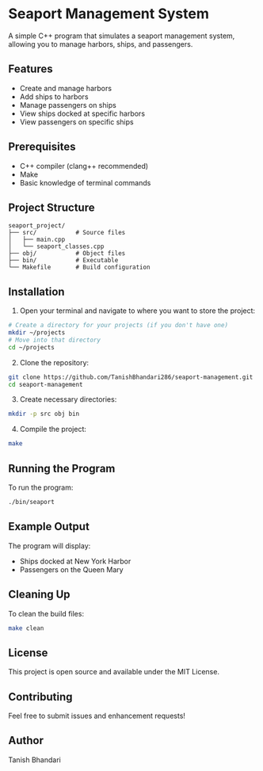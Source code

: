 # Seaport Management System

A simple C++ program that simulates a seaport management system, allowing you to manage harbors, ships, and passengers.

## Features

- Create and manage harbors
- Add ships to harbors
- Manage passengers on ships
- View ships docked at specific harbors
- View passengers on specific ships

## Prerequisites

- C++ compiler (clang++ recommended)
- Make
- Basic knowledge of terminal commands

## Project Structure

```
seaport_project/
├── src/           # Source files
│   ├── main.cpp
│   └── seaport_classes.cpp
├── obj/           # Object files
├── bin/           # Executable
└── Makefile       # Build configuration
```

## Installation

1. Open your terminal and navigate to where you want to store the project:
```bash
# Create a directory for your projects (if you don't have one)
mkdir ~/projects
# Move into that directory
cd ~/projects
```

2. Clone the repository:
```bash
git clone https://github.com/TanishBhandari286/seaport-management.git
cd seaport-management
```

3. Create necessary directories:
```bash
mkdir -p src obj bin
```

4. Compile the project:
```bash
make
```

## Running the Program

To run the program:
```bash
./bin/seaport
```

## Example Output

The program will display:
- Ships docked at New York Harbor
- Passengers on the Queen Mary

## Cleaning Up

To clean the build files:
```bash
make clean
```

## License

This project is open source and available under the MIT License.

## Contributing

Feel free to submit issues and enhancement requests!

## Author

Tanish Bhandari
